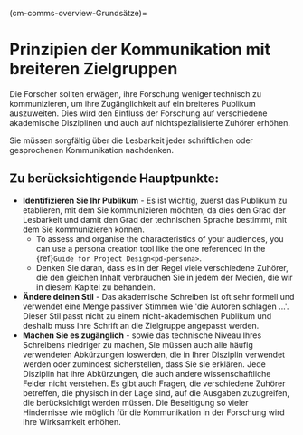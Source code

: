 (cm-comms-overview-Grundsätze)=
# Prinzipien der Kommunikation mit breiteren Zielgruppen

Die Forscher sollten erwägen, ihre Forschung weniger technisch zu kommunizieren, um ihre Zugänglichkeit auf ein breiteres Publikum auszuweiten. Dies wird den Einfluss der Forschung auf verschiedene akademische Disziplinen und auch auf nichtspezialisierte Zuhörer erhöhen.

Sie müssen sorgfältig über die Lesbarkeit jeder schriftlichen oder gesprochenen Kommunikation nachdenken.

## Zu berücksichtigende Hauptpunkte:

* **Identifizieren Sie Ihr Publikum** - Es ist wichtig, zuerst das Publikum zu etablieren, mit dem Sie kommunizieren möchten, da dies den Grad der Lesbarkeit und damit den Grad der technischen Sprache bestimmt, mit dem Sie kommunizieren können.
    * To assess and organise the characteristics of your audiences, you can use a persona creation tool like the one referenced in the {ref}`Guide for Project Design<pd-persona>`.
    * Denken Sie daran, dass es in der Regel viele verschiedene Zuhörer, die den gleichen Inhalt verbrauchen Sie in jedem der Medien, die wir in diesem Kapitel zu behandeln.
* **Ändere deinen Stil** - Das akademische Schreiben ist oft sehr formell und verwendet eine Menge passiver Stimmen wie 'die Autoren schlagen ...'. Dieser Stil passt nicht zu einem nicht-akademischen Publikum und deshalb muss Ihre Schrift an die Zielgruppe angepasst werden.
* **Machen Sie es zugänglich** - sowie das technische Niveau Ihres Schreibens niedriger zu machen, Sie müssen auch alle häufig verwendeten Abkürzungen loswerden, die in Ihrer Disziplin verwendet werden oder zumindest sicherstellen, dass Sie sie erklären. Jede Disziplin hat ihre Abkürzungen, die auch andere wissenschaftliche Felder nicht verstehen. Es gibt auch Fragen, die verschiedene Zuhörer betreffen, die physisch in der Lage sind, auf die Ausgaben zuzugreifen, die berücksichtigt werden müssen. Die Beseitigung so vieler Hindernisse wie möglich für die Kommunikation in der Forschung wird ihre Wirksamkeit erhöhen.

